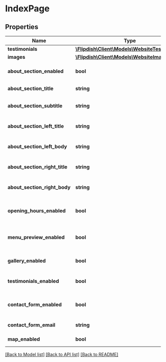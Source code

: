 # IndexPage

## Properties
Name | Type | Description | Notes
------------ | ------------- | ------------- | -------------
**testimonials** | [**\Flipdish\Client\Models\WebsiteTestimonial[]**](WebsiteTestimonial.md) | Testimonials | [optional] 
**images** | [**\Flipdish\Client\Models\WebsiteImage[]**](WebsiteImage.md) | Images | [optional] 
**about_section_enabled** | **bool** | About section enabled | [optional] 
**about_section_title** | **string** | About section title | [optional] 
**about_section_subtitle** | **string** | About section sub-title | [optional] 
**about_section_left_title** | **string** | About section title left | [optional] 
**about_section_left_body** | **string** | About section text left | [optional] 
**about_section_right_title** | **string** | About section title right | [optional] 
**about_section_right_body** | **string** | About section text right | [optional] 
**opening_hours_enabled** | **bool** | Opening hours section Enabled | [optional] 
**menu_preview_enabled** | **bool** | Menu Preview section Enabled | [optional] 
**gallery_enabled** | **bool** | Gallery section enabled | [optional] 
**testimonials_enabled** | **bool** | Testimonials section Enabled | [optional] 
**contact_form_enabled** | **bool** | Contact Form section Enabled | [optional] 
**contact_form_email** | **string** | Contact Form Email | [optional] 
**map_enabled** | **bool** | Map section Enabled | [optional] 

[[Back to Model list]](../README.md#documentation-for-models) [[Back to API list]](../README.md#documentation-for-api-endpoints) [[Back to README]](../README.md)



